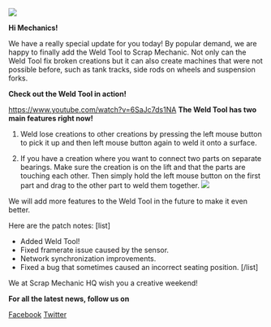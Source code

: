 ![](http://i.imgur.com/wXO1f97.gif)

**Hi Mechanics!**


We have a really special update for you today!
By popular demand, we are happy to finally add the Weld Tool to Scrap Mechanic.
Not only can the Weld Tool fix broken creations but it can also create machines that were not possible before, such as tank tracks, side rods on wheels and suspension forks. 

**Check out the Weld Tool in action!**

https://www.youtube.com/watch?v=6SaJc7ds1NA
**The Weld Tool has two main features right now!**


1. Weld lose creations to other creations by pressing the left mouse button to pick it up and then left mouse button again to weld it onto a surface. 

2. If you have a creation where you want to connect two parts on separate bearings.
Make sure the creation is on the lift and that the parts are touching each other.
Then simply hold the left mouse button on the first part and drag to the other part to weld them together.
![](http://i.imgur.com/Yh80UFl.gif)

We will add more features to the Weld Tool in the future to make it even better.

Here are the patch notes:
[list]
* Added Weld Tool!
* Fixed framerate issue caused by the sensor.
* Network synchronization improvements.
* Fixed a bug that sometimes caused an incorrect seating position.
[/list]

We at Scrap Mechanic HQ wish you a creative weekend!

**For all the latest news, follow us on** 

[Facebook](https://www.facebook.com/scrapmechanic/)
[Twitter](https://twitter.com/ScrapMechanic)
